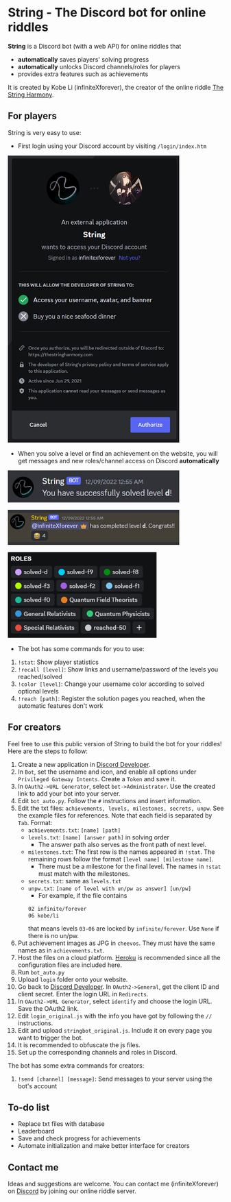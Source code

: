# String - The Discord bot for online riddles

**String** is a Discord bot (with a web API) for online riddles that

- **automatically** saves players' solving progress
- **automatically** unlocks Discord channels/roles for players
- provides extra features such as achievements

It is created by Kobe Li (infiniteXforever),
the creator of the online riddle [The String Harmony](https://thestringharmony.com/).

## For players

String is very easy to use:

- First login using your Discord account by visiting `/login/index.htm`

![Login](demo/login.png)

- When you solve a level or find an achievement on the website,
you will get messages and new roles/channel access on Discord **automatically**

![Message 1](demo/message1.png)

![Message 2](demo/message2.png)

![Roles](demo/roles.png)

- The bot has some commands for you to use:

1. `!stat`: Show player statistics
2. `!recall [level]`: Show links and username/password of the levels you reached/solved
3. `!color [level]`: Change your username color according to solved optional levels
4. `!reach [path]`: Register the solution pages you reached, when the automatic features don't work

## For creators

Feel free to use this public version of String to build the bot for your riddles!
Here are the steps to follow:

1. Create a new application in [Discord Developer](https://discord.com/developers).
2. In `Bot`, set the username and icon, and enable all options under `Privileged Gateway Intents`.
Create a `Token` and save it.
3. In `OAuth2->URL Generator`, select `bot->Administrator`.
Use the created link to add your bot into your server.
4. Edit `bot_auto.py`. Follow the `#` instructions and insert information.
5. Edit the txt files: `achievements, levels, milestones, secrets, unpw`.
See the example files for references. Note that each field is separated by `Tab`. Format:
   - `achievements.txt`: `[name] [path]`
   - `levels.txt`: `[name] [answer path]` in solving order
     * The answer path also serves as the front path of next level.
   - `milestones.txt`: The first row is the names appeared in `!stat`.
   The remaining rows follow the format `[level name] [milestone name]`.
     * There must be a milestone for the final level.
	 The names in `!stat` must match with the milestones.
   - `secrets.txt`: same as `levels.txt`
   - `unpw.txt`: `[name of level with un/pw as answer] [un/pw]`
     * For example, if the file contains
	 ```
	 02 infinite/forever
	 06 kobe/li
	 ```
	 that means levels `03-06` are locked by `infinite/forever`. Use `None` if there is no un/pw.
6. Put achievement images as JPG in `cheevos`. They must have the same names as in `achievements.txt`.
7. Host the files on a cloud platform.
[Heroku](https://www.heroku.com) is recommended since all the configuration files are included here.
8. Run `bot_auto.py`
9. Upload `login` folder onto your website.
1. Go back to [Discord Developer](https://discord.com/developers).
In `OAuth2->General`, get the client ID and client secret. Enter the login URL in `Redirects`.
2. In `OAuth2->URL Generator`, select `identify` and choose the login URL. Save the OAuth2 link.
3. Edit `login_original.js` with the info you have got by following the `//` instructions.
4. Edit and upload `stringbot_original.js`. Include it on every page you want to trigger the bot.
5. It is recommended to obfuscate the js files.
6. Set up the corresponding channels and roles in Discord.

The bot has some extra commands for creators:

1. `!send [channel] [message]`: Send messages to your server using the bot's account

## To-do list

- Replace txt files with database
- Leaderboard
- Save and check progress for achievements
- Automate initialization and make better interface for creators

## Contact me

Ideas and suggestions are welcome. You can contact me (infiniteXforever) on
[Discord](https://discord.gg/q8pYdR73T8) by joining our online riddle server.